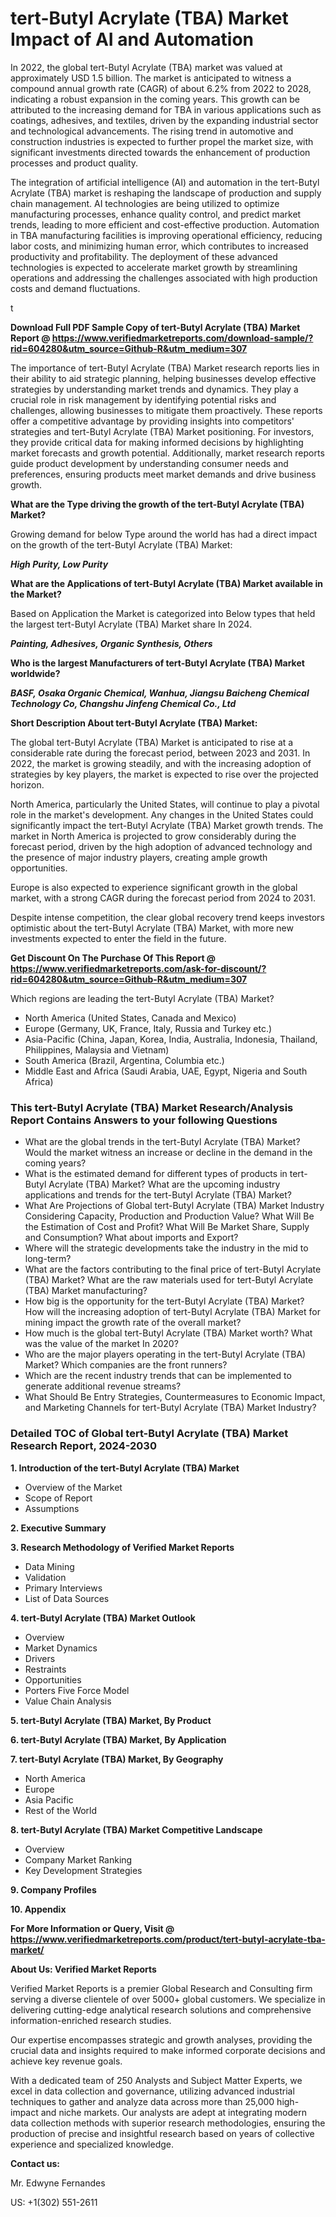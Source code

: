 <meta name="title" content="Global  tert-Butyl Acrylate (TBA) Market Impact of AI and Automation"><meta name="description" content="  In 2022, the global tert-Butyl Acrylate (TBA) market was valued at approximately USD 1.5 billion. The market is anticipated to witness a compound annual growth rate "><meta name="title" content=" tert-Butyl Acrylate (TBA) Market Size, Share, Scope, Trends, Growth, Opportunities, Analysis, Forecast"> <h1>tert-Butyl Acrylate (TBA) Market Impact of AI and Automation</h1> <p>In 2022, the global tert-Butyl Acrylate (TBA) market was valued at approximately USD 1.5 billion. The market is anticipated to witness a compound annual growth rate (CAGR) of about 6.2% from 2022 to 2028, indicating a robust expansion in the coming years. This growth can be attributed to the increasing demand for TBA in various applications such as coatings, adhesives, and textiles, driven by the expanding industrial sector and technological advancements. The rising trend in automotive and construction industries is expected to further propel the market size, with significant investments directed towards the enhancement of production processes and product quality.</p> <p>The integration of artificial intelligence (AI) and automation in the tert-Butyl Acrylate (TBA) market is reshaping the landscape of production and supply chain management. AI technologies are being utilized to optimize manufacturing processes, enhance quality control, and predict market trends, leading to more efficient and cost-effective production. Automation in TBA manufacturing facilities is improving operational efficiency, reducing labor costs, and minimizing human error, which contributes to increased productivity and profitability. The deployment of these advanced technologies is expected to accelerate market growth by streamlining operations and addressing the challenges associated with high production costs and demand fluctuations.</p> t</p><p id="" class=""><strong>Download Full PDF Sample Copy of tert-Butyl Acrylate (TBA) Market Report @ <a href="https://www.verifiedmarketreports.com/download-sample/?rid=604280&utm_source=Github-R&utm_medium=307" target="_blank">https://www.verifiedmarketreports.com/download-sample/?rid=604280&utm_source=Github-R&utm_medium=307</a></strong></p><p>The importance of&nbsp;tert-Butyl Acrylate (TBA) Market research reports lies in their ability to aid strategic planning, helping businesses develop effective strategies by understanding market trends and dynamics. They play a crucial role in risk management by identifying potential risks and challenges, allowing businesses to mitigate them proactively. These reports offer a competitive advantage by providing insights into competitors' strategies and tert-Butyl Acrylate (TBA) Market positioning. For investors, they provide critical data for making informed decisions by highlighting market forecasts and growth potential. Additionally, market research reports guide product development by understanding consumer needs and preferences, ensuring products meet market demands and drive business growth.</p><p><strong>What are the&nbsp;Type driving the growth of the tert-Butyl Acrylate (TBA) Market?</strong></p><p id="" class="">Growing demand for below Type around the world has had a direct impact on the growth of the tert-Butyl Acrylate (TBA) Market:</p><em><strong>High Purity, Low Purity</strong></em></p><strong>What are the&nbsp;Applications&nbsp;of tert-Butyl Acrylate (TBA) Market available in the Market?</strong></p><p id="" class="">Based on Application the Market is categorized into Below types that held the largest tert-Butyl Acrylate (TBA) Market share In 2024.</p><em><strong>Painting, Adhesives, Organic Synthesis, Others</strong></em></p><strong>Who is the largest Manufacturers of tert-Butyl Acrylate (TBA) Market worldwide?</strong></p><p><em><strong>BASF, Osaka Organic Chemical, Wanhua, Jiangsu Baicheng Chemical Technology Co, Changshu Jinfeng Chemical Co., Ltd</strong></em></p><p id="" class=""><strong>Short Description About tert-Butyl Acrylate (TBA) Market:</strong></p><p>The global tert-Butyl Acrylate (TBA) Market is anticipated to rise at a considerable rate during the forecast period, between 2023 and 2031. In 2022, the market is growing steadily, and with the increasing adoption of strategies by key players, the market is expected to rise over the projected horizon.</p><p>North America, particularly the United States, will continue to play a pivotal role in the market's development. Any changes in the United States could significantly impact the tert-Butyl Acrylate (TBA) Market growth trends. The market in North America is projected to grow considerably during the forecast period, driven by the high adoption of advanced technology and the presence of major industry players, creating ample growth opportunities.</p><p>Europe is also expected to experience significant growth in the global market, with a strong CAGR during the forecast period from 2024 to 2031.</p><p>Despite intense competition, the clear global recovery trend keeps investors optimistic about the tert-Butyl Acrylate (TBA) Market, with more new investments expected to enter the field in the future.</p><p id="" class=""><strong>Get Discount On The Purchase Of This Report @ <a href="https://www.verifiedmarketreports.com/ask-for-discount/?rid=604280&utm_source=Github-R&utm_medium=307" target="_blank">https://www.verifiedmarketreports.com/ask-for-discount/?rid=604280&utm_source=Github-R&utm_medium=307</a></strong></p>Which regions are leading the tert-Butyl Acrylate (TBA) Market?</p><ul><li>North America (United States, Canada and Mexico)</li><li>Europe (Germany, UK, France, Italy, Russia and Turkey etc.)</li><li>Asia-Pacific (China, Japan, Korea, India, Australia, Indonesia, Thailand, Philippines, Malaysia and Vietnam)</li><li>South America (Brazil, Argentina, Columbia etc.)</li><li>Middle East and Africa (Saudi Arabia, UAE, Egypt, Nigeria and South Africa)</li></ul><h3 id="" class="">This tert-Butyl Acrylate (TBA) Market Research/Analysis Report Contains Answers to your following Questions</h3><ul><li>What are the global trends in the tert-Butyl Acrylate (TBA) Market? Would the market witness an increase or decline in the demand in the coming years?</li><li>What is the estimated demand for different types of products in tert-Butyl Acrylate (TBA) Market? What are the upcoming industry applications and trends for the tert-Butyl Acrylate (TBA) Market?</li><li>What Are Projections of Global tert-Butyl Acrylate (TBA) Market Industry Considering Capacity, Production and Production Value? What Will Be the Estimation of Cost and Profit? What Will Be Market Share, Supply and Consumption? What about imports and Export?</li><li>Where will the strategic developments take the industry in the mid to long-term?</li><li>What are the factors contributing to the final price of tert-Butyl Acrylate (TBA) Market? What are the raw materials used for tert-Butyl Acrylate (TBA) Market manufacturing?</li><li>How big is the opportunity for the tert-Butyl Acrylate (TBA) Market? How will the increasing adoption of tert-Butyl Acrylate (TBA) Market for mining impact the growth rate of the overall market?</li><li>How much is the global tert-Butyl Acrylate (TBA) Market worth? What was the value of the market In 2020?</li><li>Who are the major players operating in the tert-Butyl Acrylate (TBA) Market? Which companies are the front runners?</li><li>Which are the recent industry trends that can be implemented to generate additional revenue streams?</li><li>What Should Be Entry Strategies, Countermeasures to Economic Impact, and Marketing Channels for tert-Butyl Acrylate (TBA) Market Industry?</li></ul><h3 id="" class="">Detailed TOC of Global tert-Butyl Acrylate (TBA) Market Research Report, 2024-2030</h3><p id="" class=""><strong>1. Introduction of the tert-Butyl Acrylate (TBA) Market</strong></p><ul><li>Overview of the Market</li><li>Scope of Report</li><li>Assumptions</li></ul><p id="" class=""><strong>2. Executive Summary</strong></p><p id="" class=""><strong>3. Research Methodology of Verified Market Reports</strong></p><ul><li>Data Mining</li><li>Validation</li><li>Primary Interviews</li><li>List of Data Sources</li></ul><p id="" class=""><strong>4. tert-Butyl Acrylate (TBA) Market Outlook</strong></p><ul><li>Overview</li><li>Market Dynamics</li><li>Drivers</li><li>Restraints</li><li>Opportunities</li><li>Porters Five Force Model</li><li>Value Chain Analysis</li></ul><p id="" class=""><strong>5. tert-Butyl Acrylate (TBA) Market, By Product</strong></p><p id="" class=""><strong>6. tert-Butyl Acrylate (TBA) Market, By Application</strong></p><p id="" class=""><strong>7. tert-Butyl Acrylate (TBA) Market, By Geography</strong></p><ul><li>North America</li><li>Europe</li><li>Asia Pacific</li><li>Rest of the World</li></ul><p id="" class=""><strong>8. tert-Butyl Acrylate (TBA) Market Competitive Landscape</strong></p><ul><li>Overview</li><li>Company Market Ranking</li><li>Key Development Strategies</li></ul><p id="" class=""><strong>9. Company Profiles</strong></p><p id="" class=""><strong>10. Appendix</strong></p><p id="" class=""><strong>For More Information or Query, Visit @ <a href="https://www.verifiedmarketreports.com/product/tert-butyl-acrylate-tba-market/" target="_blank">https://www.verifiedmarketreports.com/product/tert-butyl-acrylate-tba-market/</a></strong></p><p id="" class=""><strong>About Us: Verified Market Reports</strong></p><p id="" class="">Verified Market Reports is a premier Global Research and Consulting firm serving a diverse clientele of over 5000+ global customers. We specialize in delivering cutting-edge analytical research solutions and comprehensive information-enriched research studies.</p><p id="" class="">Our expertise encompasses strategic and growth analyses, providing the crucial data and insights required to make informed corporate decisions and achieve key revenue goals.</p><p id="" class="">With a dedicated team of 250 Analysts and Subject Matter Experts, we excel in data collection and governance, utilizing advanced industrial techniques to gather and analyze data across more than 25,000 high-impact and niche markets. Our analysts are adept at integrating modern data collection methods with superior research methodologies, ensuring the production of precise and insightful research based on years of collective experience and specialized knowledge.</p><p id="" class=""><strong>Contact us:</strong></p><p id="" class="">Mr. Edwyne Fernandes</p><p id="" class="">US: +1(302) 551-2611</p>